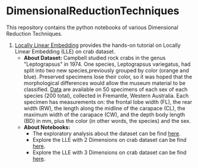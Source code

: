# DimensionalReductionTechniques

This repository contains the python notebooks of various Dimensional Reduction Techniques.

1. <a href='https://github.com/dsharmabtg/DimensionalReductionTechniques/tree/master/Locally%20Linear%20Embedding'>Locally Linear Embedding</a> provides the hands-on tutorial on Locally Linear Embedding (LLE) on crab dataset.
    * **About Dataset:** Campbell studied rock crabs in the genus "Leptograpsus" in 1974. One species, Leptograpsus variegatus, had split into two new species,previously grouped by color (orange and blue). Preserved specimens lose their color, so it was hoped that the morphological differences would allow the museum material to be classified. <a href='https://github.com/dsharmabtg/DimensionalReductionTechniques/blob/master/Locally%20Linear%20Embedding/crabs.csv'>Data</a> are available on 50 specimens of each sex of each species (200 total), collected in Fremantle, Western Australia. Each specimen has measurements on: the frontal lobe width (FL), the rear width (RW), the length along the midline of the carapace (CL), the maximum width of the carapace (CW), and the depth body length (BD) in mm, plus the color (in other words, the species) and the sex. 
   * **About Notebooks:**
      * The exploratory analysis about the dataset can be find <a href='https://github.com/dsharmabtg/DimensionalReductionTechniques/blob/master/Locally%20Linear%20Embedding/01.Introduction_to_the_Dataset.ipynb'>here</a>.
      * Explore the LLE with 2 Dimensions on crab dataset can be find <a href='https://github.com/dsharmabtg/DimensionalReductionTechniques/blob/master/Locally%20Linear%20Embedding/02.Using_Locally_Linear_Embedding_with_2_Dimension.ipynb'>here</a>.
      * Explore the LLE with 3 Dimensions on crab dataset can be find <a href='https://github.com/dsharmabtg/DimensionalReductionTechniques/blob/master/Locally%20Linear%20Embedding/03_Using_Locally_Linear_Embedding_with_3_Dimension.ipynb'>here</a>.
